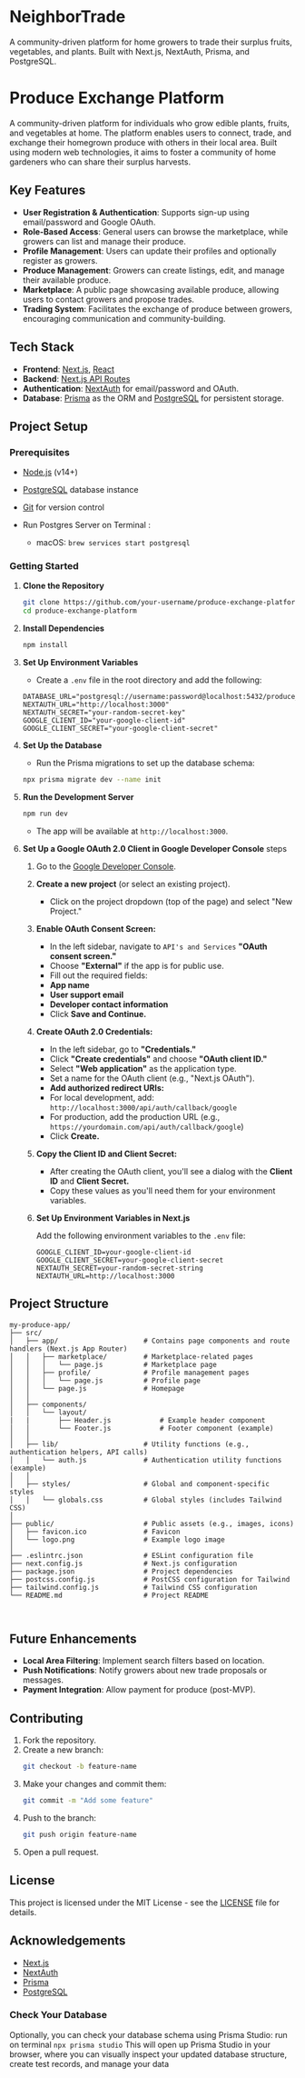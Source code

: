 # NeighborTrade

A community-driven platform for home growers to trade their surplus fruits, vegetables, and plants. Built with Next.js, NextAuth, Prisma, and PostgreSQL.

# Produce Exchange Platform

A community-driven platform for individuals who grow edible plants, fruits, and vegetables at home. The platform enables users to connect, trade, and exchange their homegrown produce with others in their local area. Built using modern web technologies, it aims to foster a community of home gardeners who can share their surplus harvests.

## Key Features

- **User Registration & Authentication**: Supports sign-up using email/password and Google OAuth.
- **Role-Based Access**: General users can browse the marketplace, while growers can list and manage their produce.
- **Profile Management**: Users can update their profiles and optionally register as growers.
- **Produce Management**: Growers can create listings, edit, and manage their available produce.
- **Marketplace**: A public page showcasing available produce, allowing users to contact growers and propose trades.
- **Trading System**: Facilitates the exchange of produce between growers, encouraging communication and community-building.

## Tech Stack

- **Frontend**: [Next.js](https://nextjs.org/), [React](https://reactjs.org/)
- **Backend**: [Next.js API Routes](https://nextjs.org/docs/api-routes/introduction)
- **Authentication**: [NextAuth](https://next-auth.js.org/) for email/password and OAuth.
- **Database**: [Prisma](https://www.prisma.io/) as the ORM and [PostgreSQL](https://www.postgresql.org/) for persistent storage.

## Project Setup

### Prerequisites

- [Node.js](https://nodejs.org/) (v14+)
- [PostgreSQL](https://www.postgresql.org/) database instance
- [Git](https://git-scm.com/) for version control

- Run Postgres Server on Terminal :
  - macOS: `brew services start postgresql`

### Getting Started

1. **Clone the Repository**

   ```bash
   git clone https://github.com/your-username/produce-exchange-platform.git
   cd produce-exchange-platform
   ```

2. **Install Dependencies**

   ```bash
   npm install
   ```

3. **Set Up Environment Variables**

   - Create a `.env` file in the root directory and add the following:

   ```env
   DATABASE_URL="postgresql://username:password@localhost:5432/produce_exchange_db"
   NEXTAUTH_URL="http://localhost:3000"
   NEXTAUTH_SECRET="your-random-secret-key"
   GOOGLE_CLIENT_ID="your-google-client-id"
   GOOGLE_CLIENT_SECRET="your-google-client-secret"
   ```

4. **Set Up the Database**

   - Run the Prisma migrations to set up the database schema:

   ```bash
   npx prisma migrate dev --name init
   ```

5. **Run the Development Server**
   ```bash
   npm run dev
   ```
   - The app will be available at `http://localhost:3000`.
6. **Set Up a Google OAuth 2.0 Client in Google Developer Console**
   steps

   1. Go to the [Google Developer Console](https://console.developers.google.com/).

   2. **Create a new project** (or select an existing project).

      - Click on the project dropdown (top of the page) and select "New Project."

   3. **Enable OAuth Consent Screen:**

      - In the left sidebar, navigate to `API's and Services` **"OAuth consent screen."**
      - Choose **"External"** if the app is for public use.
      - Fill out the required fields:
      - **App name**
      - **User support email**
      - **Developer contact information**
      - Click **Save and Continue.**

   4. **Create OAuth 2.0 Credentials:**

      - In the left sidebar, go to **"Credentials."**
      - Click **"Create credentials"** and choose **"OAuth client ID."**
      - Select **"Web application"** as the application type.
      - Set a name for the OAuth client (e.g., "Next.js OAuth").
      - **Add authorized redirect URIs:**
      - For local development, add: `http://localhost:3000/api/auth/callback/google`
      - For production, add the production URL (e.g., `https://yourdomain.com/api/auth/callback/google`)
      - Click **Create.**

   5. **Copy the Client ID and Client Secret:**

      - After creating the OAuth client, you'll see a dialog with the **Client ID** and **Client Secret.**
      - Copy these values as you'll need them for your environment variables.

   6. **Set Up Environment Variables in Next.js**

      Add the following environment variables to the `.env` file:

      ```env
      GOOGLE_CLIENT_ID=your-google-client-id
      GOOGLE_CLIENT_SECRET=your-google-client-secret
      NEXTAUTH_SECRET=your-random-secret-string
      NEXTAUTH_URL=http://localhost:3000
      ```

## Project Structure

```
my-produce-app/
├── src/
│   ├── app/                     # Contains page components and route handlers (Next.js App Router)
│   │   ├── marketplace/         # Marketplace-related pages
│   │   │   └── page.js          # Marketplace page
│   │   ├── profile/             # Profile management pages
│   │   │   └── page.js          # Profile page
│   │   └── page.js              # Homepage
│   │
│   ├── components/
│   │   └── layout/
|   |       ├── Header.js            # Example header component
│   │       └── Footer.js            # Footer component (example)
│   │
│   ├── lib/                     # Utility functions (e.g., authentication helpers, API calls)
│   │   └── auth.js              # Authentication utility functions (example)
│   │
│   ├── styles/                  # Global and component-specific styles
│   │   └── globals.css          # Global styles (includes Tailwind CSS)
│
├── public/                      # Public assets (e.g., images, icons)
│   ├── favicon.ico              # Favicon
│   └── logo.png                 # Example logo image
│
├── .eslintrc.json               # ESLint configuration file
├── next.config.js               # Next.js configuration
├── package.json                 # Project dependencies
├── postcss.config.js            # PostCSS configuration for Tailwind
├── tailwind.config.js           # Tailwind CSS configuration
└── README.md                    # Project README



```

## Future Enhancements

- **Local Area Filtering**: Implement search filters based on location.
- **Push Notifications**: Notify growers about new trade proposals or messages.
- **Payment Integration**: Allow payment for produce (post-MVP).

## Contributing

1. Fork the repository.
2. Create a new branch:
   ```bash
   git checkout -b feature-name
   ```
3. Make your changes and commit them:
   ```bash
   git commit -m "Add some feature"
   ```
4. Push to the branch:
   ```bash
   git push origin feature-name
   ```
5. Open a pull request.

## License

This project is licensed under the MIT License - see the [LICENSE](LICENSE) file for details.

## Acknowledgements

- [Next.js](https://nextjs.org/)
- [NextAuth](https://next-auth.js.org/)
- [Prisma](https://www.prisma.io/)
- [PostgreSQL](https://www.postgresql.org/)

### Check Your Database

Optionally, you can check your database schema using Prisma Studio:
run on terminal `npx prisma studio`
This will open up Prisma Studio in your browser, where you can visually inspect your updated database structure, create test records, and manage your data
